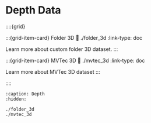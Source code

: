 # Depth Data

::::{grid}

:::{grid-item-card} Folder 3D
:link: ./folder_3d
:link-type: doc

Learn more about custom folder 3D dataset.
:::

:::{grid-item-card} MVTec 3D
:link: ./mvtec_3d
:link-type: doc

Learn more about MVTec 3D dataset
:::

::::

```{toctree}
:caption: Depth
:hidden:

./folder_3d
./mvtec_3d
```
